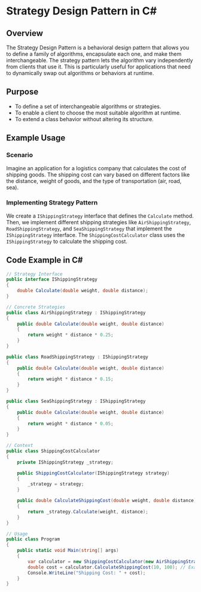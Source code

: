 # Strategy Design Pattern in C#

## Overview
The Strategy Design Pattern is a behavioral design pattern that allows you to define a family of algorithms, encapsulate each one, and make them interchangeable. The strategy pattern lets the algorithm vary independently from clients that use it. This is particularly useful for applications that need to dynamically swap out algorithms or behaviors at runtime.

## Purpose
- To define a set of interchangeable algorithms or strategies.
- To enable a client to choose the most suitable algorithm at runtime.
- To extend a class behavior without altering its structure.

## Example Usage

### Scenario
Imagine an application for a logistics company that calculates the cost of shipping goods. The shipping cost can vary based on different factors like the distance, weight of goods, and the type of transportation (air, road, sea).

### Implementing Strategy Pattern
We create a `IShippingStrategy` interface that defines the `Calculate` method. Then, we implement different shipping strategies like `AirShippingStrategy`, `RoadShippingStrategy`, and `SeaShippingStrategy` that implement the `IShippingStrategy` interface. The `ShippingCostCalculator` class uses the `IShippingStrategy` to calculate the shipping cost.

## Code Example in C#

```csharp
// Strategy Interface
public interface IShippingStrategy
{
    double Calculate(double weight, double distance);
}

// Concrete Strategies
public class AirShippingStrategy : IShippingStrategy
{
    public double Calculate(double weight, double distance)
    {
        return weight * distance * 0.25;
    }
}

public class RoadShippingStrategy : IShippingStrategy
{
    public double Calculate(double weight, double distance)
    {
        return weight * distance * 0.15;
    }
}

public class SeaShippingStrategy : IShippingStrategy
{
    public double Calculate(double weight, double distance)
    {
        return weight * distance * 0.05;
    }
}

// Context
public class ShippingCostCalculator
{
    private IShippingStrategy _strategy;

    public ShippingCostCalculator(IShippingStrategy strategy)
    {
        _strategy = strategy;
    }

    public double CalculateShippingCost(double weight, double distance)
    {
        return _strategy.Calculate(weight, distance);
    }
}

// Usage
public class Program
{
    public static void Main(string[] args)
    {
        var calculator = new ShippingCostCalculator(new AirShippingStrategy());
        double cost = calculator.CalculateShippingCost(10, 100); // Example usage
        Console.WriteLine("Shipping Cost: " + cost);
    }
}
```
